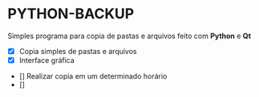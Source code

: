 # PYTHON-BACKUP

Simples programa para copia de pastas e arquivos feito com **Python** e **Qt**

- [x] Copia simples de pastas e arquivos
- [x] Interface gráfica
- [] Realizar copia em um determinado horário
- []
